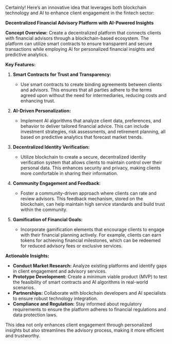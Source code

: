 Certainly! Here’s an innovative idea that leverages both blockchain technology and AI to enhance client engagement in the fintech sector:

**Decentralized Financial Advisory Platform with AI-Powered Insights**

**Concept Overview:**
Create a decentralized platform that connects clients with financial advisors through a blockchain-based ecosystem. The platform can utilize smart contracts to ensure transparent and secure transactions while employing AI for personalized financial insights and predictive analytics.

**Key Features:**

1. **Smart Contracts for Trust and Transparency:**
   - Use smart contracts to create binding agreements between clients and advisors. This ensures that all parties adhere to the terms agreed upon without the need for intermediaries, reducing costs and enhancing trust.

2. **AI-Driven Personalization:**
   - Implement AI algorithms that analyze client data, preferences, and behavior to deliver tailored financial advice. This can include investment strategies, risk assessments, and retirement planning, all based on predictive analytics that forecast market trends.

3. **Decentralized Identity Verification:**
   - Utilize blockchain to create a secure, decentralized identity verification system that allows clients to maintain control over their personal data. This enhances security and privacy, making clients more comfortable in sharing their information.

4. **Community Engagement and Feedback:**
   - Foster a community-driven approach where clients can rate and review advisors. This feedback mechanism, stored on the blockchain, can help maintain high service standards and build trust within the community.

5. **Gamification of Financial Goals:**
   - Incorporate gamification elements that encourage clients to engage with their financial planning actively. For example, clients can earn tokens for achieving financial milestones, which can be redeemed for reduced advisory fees or exclusive services.

**Actionable Insights:**
- **Conduct Market Research:** Analyze existing platforms and identify gaps in client engagement and advisory services.
- **Prototype Development:** Create a minimum viable product (MVP) to test the feasibility of smart contracts and AI algorithms in real-world scenarios.
- **Partnerships:** Collaborate with blockchain developers and AI specialists to ensure robust technology integration.
- **Compliance and Regulation:** Stay informed about regulatory requirements to ensure the platform adheres to financial regulations and data protection laws.

This idea not only enhances client engagement through personalized insights but also streamlines the advisory process, making it more efficient and trustworthy.
